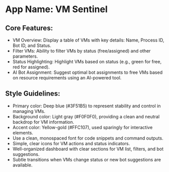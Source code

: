 # **App Name**: VM Sentinel

## Core Features:

- VM Overview: Display a table of VMs with key details: Name, Process ID, Bot ID, and Status.
- Filter VMs: Ability to filter VMs by status (free/assigned) and other parameters.
- Status Highlighting: Highlight VMs based on status (e.g., green for free, red for assigned).
- AI Bot Assignment: Suggest optimal bot assignments to free VMs based on resource requirements using an AI-powered tool.

## Style Guidelines:

- Primary color: Deep blue (#3F51B5) to represent stability and control in managing VMs.
- Background color: Light gray (#F0F0F0), providing a clean and neutral backdrop for VM information.
- Accent color: Yellow-gold (#FFC107), used sparingly for interactive elements.
- Use a clean, monospaced font for code snippets and command outputs.
- Simple, clear icons for VM actions and status indicators.
- Well-organized dashboard with clear sections for VM list, filters, and bot suggestions.
- Subtle transitions when VMs change status or new bot suggestions are available.